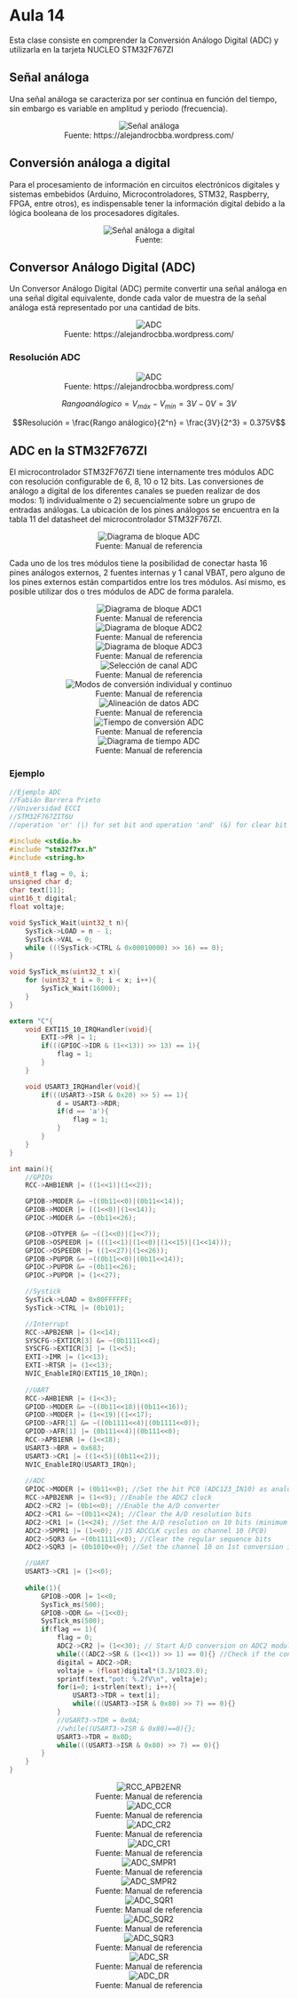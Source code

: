 <h1>Aula 14</h1>

Esta clase consiste en comprender la Conversión Análogo Digital (ADC) y utilizarla en la tarjeta NUCLEO STM32F767ZI

<h2>Señal análoga</h2>

Una señal análoga se caracteriza por ser continua en función del tiempo, sin embargo es variable en amplitud y periodo (frecuencia).

<div align="center">
<img src="Imagenes/image.png" alt="Señal análoga"/>
<br>
<figcaption>Fuente: https://alejandrocbba.wordpress.com/</figcaption>
</div>

<h2>Conversión análoga a digital</h2>

Para el procesamiento de información en circuitos electrónicos digitales y sistemas embebidos (Arduino, Microcontroladores, STM32, Raspberry, FPGA, entre otros), es indispensable tener la información digital debido a la lógica booleana de los procesadores digitales.

<div align="center">
<img src="Imagenes/image-1.png" alt="Señal análoga a digital"/>
<br>
<figcaption>Fuente: </figcaption>
</div>

<h2>Conversor Análogo Digital (ADC)</h2>

Un Conversor Análogo Digital (ADC) permite convertir una señal análoga en una señal digital equivalente, donde cada valor de muestra de la señal análoga está representado por una cantidad de bits. 

<div align="center">
<img src="Imagenes/image-2.png" alt="ADC"/>
<br>
<figcaption>Fuente: https://alejandrocbba.wordpress.com/</figcaption>
</div>

<h3>Resolución ADC</h3>

<div align="center">
<img src="Imagenes/image-3.png" alt="ADC"/>
<br>
<figcaption>Fuente: https://alejandrocbba.wordpress.com/</figcaption>
</div>

$$Rango análogico = V_{máx} - V_{mín} = 3V - 0V = 3V$$

$$Resolución = \frac{Rango análogico}{2^n} = \frac{3V}{2^3} = 0.375V$$

<h2>ADC en la STM32F767ZI</h2>

El microcontrolador STM32F767ZI tiene internamente tres módulos ADC con resolución configurable de 6, 8, 10 o 12 bits. Las conversiones de análogo a digital de los diferentes canales se pueden realizar de dos modos: 1) individualmente o 2) secuencialmente sobre un grupo de entradas análogas. La ubicación de los pines análogos se encuentra en la tabla 11 del datasheet del microcontrolador STM32F767ZI.

<div align="center">
<img src="Imagenes/image-14.png" alt="Diagrama de bloque ADC"/>
<br>
<figcaption>Fuente: Manual de referencia</figcaption>
</div>

Cada uno de los tres módulos tiene la posibilidad de conectar hasta 16 pines análogos externos, 2 fuentes internas y 1 canal VBAT, pero alguno de los pines externos están compartidos entre los tres módulos. Así mismo, es posible utilizar dos o tres módulos de ADC de forma paralela.

<div align="center">
<img src="Imagenes/image-16.png" alt="Diagrama de bloque ADC1"/>
<br>
<figcaption>Fuente: Manual de referencia</figcaption>
</div>

<div align="center">
<img src="Imagenes/image-17.png" alt="Diagrama de bloque ADC2"/>
<br>
<figcaption>Fuente: Manual de referencia</figcaption>
</div>

<div align="center">
<img src="Imagenes/image-18.png" alt="Diagrama de bloque ADC3"/>
<br>
<figcaption>Fuente: Manual de referencia</figcaption>
</div>

<div align="center">
<img src="Imagenes/image-19.png" alt="Selección de canal ADC"/>
<br>
<figcaption>Fuente: Manual de referencia</figcaption>
</div>

<div align="center">
<img src="Imagenes/image-20.png" alt="Modos de conversión individual y continuo"/>
<br>
<figcaption>Fuente: Manual de referencia</figcaption>
</div>

<div align="center">
<img src="Imagenes/image-21.png" alt="Alineación de datos ADC"/>
<br>
<figcaption>Fuente: Manual de referencia</figcaption>
</div>

<div align="center">
<img src="Imagenes/image-22.png" alt="Tiempo de conversión ADC"/>
<br>
<figcaption>Fuente: Manual de referencia</figcaption>
</div>

<div align="center">
<img src="Imagenes/image-23.png" alt="Diagrama de tiempo ADC"/>
<br>
<figcaption>Fuente: Manual de referencia</figcaption>
</div>

<h3>Ejemplo</h3>

```c
//Ejemplo ADC
//Fabián Barrera Prieto
//Universidad ECCI
//STM32F767ZIT6U
//operation 'or' (|) for set bit and operation 'and' (&) for clear bit

#include <stdio.h>
#include "stm32f7xx.h"
#include <string.h>

uint8_t flag = 0, i;
unsigned char d;
char text[11];
uint16_t digital;
float voltaje;

void SysTick_Wait(uint32_t n){
	SysTick->LOAD = n - 1;
	SysTick->VAL = 0; 
	while (((SysTick->CTRL & 0x00010000) >> 16) == 0); 
}

void SysTick_ms(uint32_t x){
	for (uint32_t i = 0; i < x; i++){
		SysTick_Wait(16000); 
	}
}

extern "C"{
	void EXTI15_10_IRQHandler(void){
		EXTI->PR |= 1; 
		if(((GPIOC->IDR & (1<<13)) >> 13) == 1){
			flag = 1;
		}
	}

	void USART3_IRQHandler(void){ 
		if(((USART3->ISR & 0x20) >> 5) == 1){
			d = USART3->RDR;
			if(d == 'a'){
				flag = 1;
			}
		}
	}
}

int main(){
	//GPIOs
	RCC->AHB1ENR |= ((1<<1)|(1<<2)); 

	GPIOB->MODER &= ~((0b11<<0)|(0b11<<14));
	GPIOB->MODER |= ((1<<0)|(1<<14)); 
	GPIOC->MODER &= ~(0b11<<26);

	GPIOB->OTYPER &= ~((1<<0)|(1<<7));
	GPIOB->OSPEEDR |= (((1<<1)|(1<<0)|(1<<15)|(1<<14)));
	GPIOC->OSPEEDR |= ((1<<27)|(1<<26));
	GPIOB->PUPDR &= ~((0b11<<0)|(0b11<<14));
	GPIOC->PUPDR &= ~(0b11<<26);
	GPIOC->PUPDR |= (1<<27);

	//Systick
	SysTick->LOAD = 0x00FFFFFF; 
	SysTick->CTRL |= (0b101);

	//Interrupt
	RCC->APB2ENR |= (1<<14); 
	SYSCFG->EXTICR[3] &= ~(0b1111<<4); 
	SYSCFG->EXTICR[3] |= (1<<5); 
	EXTI->IMR |= (1<<13); 
	EXTI->RTSR |= (1<<13);
	NVIC_EnableIRQ(EXTI15_10_IRQn); 
			
	//UART
	RCC->AHB1ENR |= (1<<3); 
	GPIOD->MODER &= ~((0b11<<18)|(0b11<<16)); 
	GPIOD->MODER |= (1<<19)|(1<<17); 
	GPIOD->AFR[1] &= ~((0b1111<<4)|(0b1111<<0));
	GPIOD->AFR[1] |= (0b111<<4)|(0b111<<0); 
	RCC->APB1ENR |= (1<<18); 
	USART3->BRR = 0x683; 
	USART3->CR1 |= ((1<<5)|(0b11<<2)); 
	NVIC_EnableIRQ(USART3_IRQn); 
	
	//ADC
	GPIOC->MODER |= (0b11<<0); //Set the bit PC0 (ADC123_IN10) as analog mode		
	RCC->APB2ENR |= (1<<9); //Enable the ADC2 clock 
	ADC2->CR2 |= (0b1<<0); //Enable the A/D converter
	ADC2->CR1 &= ~(0b11<<24); //Clear the A/D resolution bits 
	ADC2->CR1 |= (1<<24); //Set the A/D resolution on 10 bits (minimum 13 ADCCLK cycles)
	ADC2->SMPR1 |= (1<<0); //15 ADCCLK cycles on channel 10 (PC0)
	ADC2->SQR3 &= ~(0b11111<<0); //Clear the regular sequence bits 
	ADC2->SQR3 |= (0b1010<<0); //Set the channel 10 on 1st conversion in regular sequence 

	//UART
	USART3->CR1 |= (1<<0);
	
	while(1){
		GPIOB->ODR |= 1<<0; 
		SysTick_ms(500);
		GPIOB->ODR &= ~(1<<0);
		SysTick_ms(500);
		if(flag == 1){
			flag = 0;
			ADC2->CR2 |= (1<<30); // Start A/D conversion on ADC2 module for channel 10 on ADC2->SQR3 register
			while(((ADC2->SR & (1<<1)) >> 1) == 0){} //Check if the conversion is complete
			digital = ADC2->DR;
			voltaje = (float)digital*(3.3/1023.0);
			sprintf(text,"pot: %.2fV\n", voltaje);
			for(i=0; i<strlen(text); i++){
				USART3->TDR = text[i]; 
				while(((USART3->ISR & 0x80) >> 7) == 0){}
			}
			//USART3->TDR = 0x0A; 
			//while((USART3->ISR & 0x80)==0){};
			USART3->TDR = 0x0D; 
			while(((USART3->ISR & 0x80) >> 7) == 0){}
		}  
	}
}
```

<div align="center">
<img src="Imagenes/image-4.png" alt="RCC_APB2ENR"/>
<br>
<figcaption>Fuente: Manual de referencia</figcaption>
</div>

<div align="center">
<img src="Imagenes/image-15.png" alt="ADC_CCR"/>
<br>
<figcaption>Fuente: Manual de referencia</figcaption>
</div>

<div align="center">
<img src="Imagenes/image-5.png" alt="ADC_CR2"/>
<br>
<figcaption>Fuente: Manual de referencia</figcaption>
</div>

<div align="center">
<img src="Imagenes/image-6.png" alt="ADC_CR1"/>
<br>
<figcaption>Fuente: Manual de referencia</figcaption>
</div>

<div align="center">
<img src="Imagenes/image-7.png" alt="ADC_SMPR1"/>
<br>
<figcaption>Fuente: Manual de referencia</figcaption>
</div>

<div align="center">
<img src="Imagenes/image-8.png" alt="ADC_SMPR2"/>
<br>
<figcaption>Fuente: Manual de referencia</figcaption>
</div>

<div align="center">
<img src="Imagenes/image-12.png" alt="ADC_SQR1"/>
<br>
<figcaption>Fuente: Manual de referencia</figcaption>
</div>

<div align="center">
<img src="Imagenes/image-13.png" alt="ADC_SQR2"/>
<br>
<figcaption>Fuente: Manual de referencia</figcaption>
</div>

<div align="center">
<img src="Imagenes/image-9.png" alt="ADC_SQR3"/>
<br>
<figcaption>Fuente: Manual de referencia</figcaption>
</div>

<div align="center">
<img src="Imagenes/image-10.png" alt="ADC_SR"/>
<br>
<figcaption>Fuente: Manual de referencia</figcaption>
</div>

<div align="center">
<img src="Imagenes/image-11.png" alt="ADC_DR"/>
<br>
<figcaption>Fuente: Manual de referencia</figcaption>
</div>